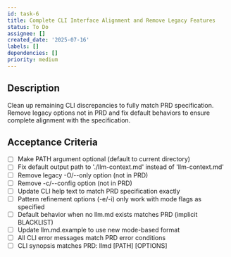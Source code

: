 ```yaml
---
id: task-6
title: Complete CLI Interface Alignment and Remove Legacy Features
status: To Do
assignee: []
created_date: '2025-07-16'
labels: []
dependencies: []
priority: medium
---
```


## Description

Clean up remaining CLI discrepancies to fully match PRD specification. Remove legacy options not in PRD and fix default behaviors to ensure complete alignment with the specification.

## Acceptance Criteria

- [ ] Make PATH argument optional (default to current directory)
- [ ] Fix default output path to './llm-context.md' instead of 'llm-context.md'
- [ ] Remove legacy -O/--only option (not in PRD)
- [ ] Remove -c/--config option (not in PRD)
- [ ] Update CLI help text to match PRD specification exactly
- [ ] Pattern refinement options (-e/-i) only work with mode flags as specified
- [ ] Default behavior when no llm.md exists matches PRD (implicit BLACKLIST)
- [ ] Update llm.md.example to use new mode-based format
- [ ] All CLI error messages match PRD error conditions
- [ ] CLI synopsis matches PRD: llmd [PATH] [OPTIONS]

